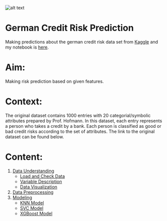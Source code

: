 ![alt text](https://zeynepstefan.com/wp-content/uploads/2018/04/creditrisk.jpg)
# German Credit Risk Prediction
Making predictions about the german credit risk data set from [Kaggle](https://www.kaggle.com/kabure/german-credit-data-with-risk) and my notebook is [here](https://www.kaggle.com/alicenkbaytop/german-credit-risk-prediction).
# Aim:
Making risk prediction based on given features.

# Context:
The original dataset contains 1000 entries with 20 categorial/symbolic attributes prepared by Prof. Hofmann. In this dataset, each entry represents a person who takes a credit by a bank. Each person is classified as good or bad credit risks according to the set of attributes. The link to the original dataset can be found below.

# Content:
1. [Data Understanding](#1)
    * [Load and Check Data](#2)
    * [Variable Description](#3)
    * [Data Visualization](#4)
1. [Data Preprocessing](#5)                          
1. [Modeling](#6)
    * [KNN Model](#7)
    * [SVC Model](#8)
    * [XGBoost Model](#9)
